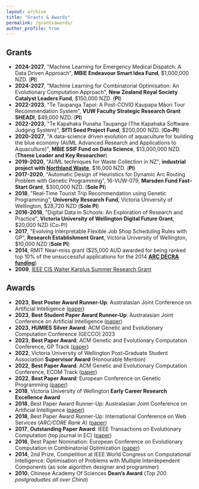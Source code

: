 ```yaml
---
layout: archive
title: "Grants & Awards"
permalink: /grantsawards/
author_profile: true
---
```



## Grants

<ul>
<!--
- **2021-**, "Large scale bi-level evolutionary optimization", 62072234, <strong>National Natural Science Foundation of China</strong>, &yen;xx RMB (Overseas AI)
- **2021-**, "Study on the key problems of large scale many-objective optimization", 62073155, <strong>National Natural Science Foundation of China</strong>, &yen;xx RMB (Overseas AI) 
-->
<li><b>2024-2027</b>, "Machine Learning for Emergency Medical Dispatch: A Data Driven Approach", <strong>MBIE Endeavour Smart Idea Fund</strong>, $1,000,000 NZD. (<b>PI</b>)</li>
<li><b>2024-2027</b>, "Machine Learning for Combinatorial Optimisation: An Evolutionary
Computation Approach", <strong>New Zealand Royal Society Catalyst Leaders Fund</strong>, $150,000 NZD. (<b>PI</b>)</li>
<li><b>2022-2023</b>, "Te Taupanga Tapoi: A Post-COVID Kaupapa Māori Tour Recommendation System", <strong>VUW Faculty Strategic Research Grant SHEADI</strong>, $49,000 NZD. (<b>PI</b>)</li> 
<li><b>2022-2023</b>, "Te Kapahaka Punaha Taupanga (The Kapahaka Software Judging System)", <strong>SfTI Seed Project Fund</strong>, $200,000 NZD. (<b>Co-PI</b>)</li> 
<li><b>2020-2027</b>, "A data-science driven evolution of aquaculture for building the blue economy (AI/ML Advanced Research and Applications to Aquaculture)", <strong>MBIE SSIF Fund on Data Science</strong>, $13,000,000 NZD. (<b>Theme Leader and Key Researcher</b>)</li>
<li><b>2019-2020</b>, "AI/ML techniques for Waste Collection in NZ", <strong>industrial project with <a href="https://www.northlandwaste.co.nz">Northland Waste</a></strong>, $16,000 NZD. (<b>PI</b>)</li>
<li><b>2017-2020</b>, "Automatic Design of Heuristics for Dynamic Arc Routing Problem with Genetic Programming", 16-VUW-079, <strong>Marsden Fund Fast-Start Grant</strong>, $300,000 NZD. (<b>Sole PI</b>)</li>
<!-- <li><b>2017-2020</b>, "Cooperative Co-evolution for Large Scale Black Box Optimisation", 61673194, <strong>National Natural Science Foundation of China</strong>, &yen;610,000 RMB (Overseas AI)</li> -->
<!-- - **2018-2019**, “Solving Huawei’s Job Shop Scheduling Problem”, Huawei Innovation Research Program, $80,000 NZD. (Co-PI) -->
<li><b>2018</b>, "Real-Time Tourist Trip Recommendation using Genetic Programming", <strong>University Research Fund</strong>, Victoria University of Wellington, $28,720 NZD (<b>Sole PI</b>)</li>
<li><b>2016-2018</b>, "Digital Data in Schools: An Exploration of Research and Practice", <strong>Victoria University of Wellington Digital Future Grant</strong>, $20,000 NZD (Co-PI)</li>
<li><b>2017</b>, "Evolving Interpretable Flexible Job Shop Scheduling Rules with GP", <strong>Research Establishment Grant</strong>, Victoria University of Wellington, $10,000 NZD (<b>Sole PI</b>)</li>
<li><b>2014</b>, RMIT Near-miss grant ($25,000 AUD awarded for being ranked top 10% of the unsuccessful applications for the 2014 <a href="http://www.arc.gov.au/discovery-early-career-researcher-award"><strong>ARC DECRA funding</strong></a>)</li>
<li><b>2009</b>, <a href="http://cis.ieee.org/graduate-student-research-grants.html">IEEE CIS Walter Karplus Summer Research Grant</a></li>
</ul>

## Awards

<ul>
<li><b>2023</b>, <b>Best Poster Award Runner-Up</b>: Australasian Joint Conference on Artificial Intelligence (<a href="https://link.springer.com/chapter/10.1007/978-981-99-8391-9_32">paper</a>)</li>
<li><b>2023</b>, <b>Best Student Paper Award Runner-Up</b>: Australasian Joint Conference on Artificial Intelligence (<a href="https://link.springer.com/chapter/10.1007/978-981-99-8391-9_33">paper</a>)</li>
<li><b>2023</b>, <b>HUMIES Silver Award</b>: ACM Genetic and Evolutionary Computation Conference (GECCO) 2023</li>
<li><b>2023</b>, <b>Best Paper Award</b>: ACM Genetic and Evolutionary Computation Conference, GP Track (<a href="https://dl.acm.org/doi/10.1145/3583131.3590394">paper</a>)</li>
<li><b>2022</b>, Victoria University of Wellington Post-Graduate Student Association <b>Supervisor Award</b> (Honourable Mention)</li>
<li><b>2022</b>, <b>Best Paper Award</b>: ACM Genetic and Evolutionary Computation Conference, ECOM Track (<a href="https://dl.acm.org/doi/10.1145/3512290.3528723">paper</a>)</li>
<li><b>2022</b>, <b>Best Paper Award</b>: European Conference on Genetic Programming (<a href="https://link.springer.com/chapter/10.1007/978-3-031-02056-8_11">paper</a>)</li>
<li><b>2018</b>, Victoria University of Wellington <b>Early Career Research Excellence Award</b></li>
<li><b>2018</b>, Best Paper Award Runner-Up: Australasian Joint Conference on Artificial Intelligence  (<a href="https://link.springer.com/chapter/10.1007/978-3-030-03991-2_43">paper</a>)</li>
<li><b>2018</b>, Best Paper Award Runner-Up: International Conference on Web Services (<i>ARC/CORE Rank A</i>)  (<a href="https://ieeexplore.ieee.org/document/8456328">paper</a>)</li>
<li><b>2017</b>, <b>Outstanding Paper Award</b>: IEEE Transactions on Evolutionary Computation (top journal in EC) (<a href="https://ieeexplore.ieee.org/document/6595612">paper</a>)</li>
<li><b>2016</b>, Best Paper Nomination: European Conference on Evolutionary Computation in Combinatorial Optimization (<a href="https://link.springer.com/chapter/10.1007/978-3-319-30698-8_14">paper</a>)</li>
<li><b>2014</b>, 2nd Prize, Competition at IEEE World Congress on Computational Intelligence: Optimisation of Problems with Multiple Interdependent Components (as sole algorithm designer and programmer)</li>
<li><b>2010</b>, Chinese Academy Of Sciences <b>Dean’s Award</b> (<i>Top 200 postgraduates all over China</i>)</li>
</ul>